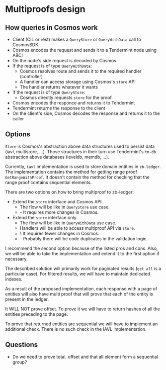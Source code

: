 # Multiproofs design

## How queries in Cosmos work

- Client (CIL or rest) makes a `QueryStore` or `QueryWithData`  call to CosmosSDK.
- Cosmos encodes the request and sends it to a Tendermint node using ABCI
- On the node's side request is decoded by Cosmos
- If the request is of type `QueryWithData`:
  - Cosmos resolves route and sends it to the required handler (controller)
  - A handler can access storage using Cosmos's `store` API
  - The handler returns whatever it wants
- If the request is of type `QueryStore`:
  - Cosmos directly requests `store` for the proof
- Cosmos encodes the responce and returns it to Tendermint
- Tendermint returns the response to the client
- On the client's side, Cosmos decodes the response and returns it to the caller

## Options

`Store` is Cosmos's abstraction above data structures used to persist data (iavl, multisrore, ...). Those structures in their turn use Tendermint's `tm-db` abstraction above databases (leveldb, memdb, ...).

Currently, `iavl` implementation is used to store domain entities in `zb-ledger`. The implementation contains the method for getting range proof `GetRangeWithProof`. It doesn't contain the method for checking that the range proof contains sequential elements.

There are two options on how to bring multiproof to zb-ledger:

- Extend the `store` interface and Cosmos API.
  - The flow will be like in `QueryStore` use case.
  - \- It requires more changes in Cosmos.
- Extend the `store` interface only.
  - The flow will be like in `QueryWithData` use case.
  - Handlers will be able to access multiproof API via `store`.
  - \  It requires fewer changes in Cosmos.
  - \- Probably there will be code duplicates in the validation logic.

I recommend the second option because of the listed pros and cons. Also, we will be able to take the implementation and extend it to the first option if necessary.

The described solution will primarily work for paginated results (`get all` is a particular case). For filtered results, we will have to maintain dedicated indexes.

As a result of the proposed implementation, each response with a page of entities will also have multi proof that will prove that each of the entity is present in the ledger.

It WILL NOT prove offset. To prove it we will have to return hashes of all the entities preceding to the page.

To prove that returned entities are sequential we will have to implement an additional check. There is no such check in the IAVL implementation.

## Questions

- Do we need to prove total, offset and that all element form a sequential group?